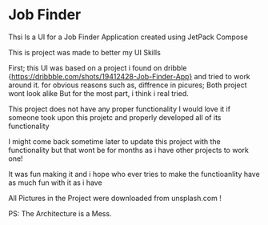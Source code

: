 # Job Finder

Thsi Is a UI for a Job Finder Application created using JetPack Compose

 This is project was made to better my UI Skills

 First; this UI was based on a project i found on dribble {https://dribbble.com/shots/19412428-Job-Finder-App}
 and tried to work around it.
 for obvious reasons such as, diffrence in picures; Both project wont look alike
 But for the most part, i think i real tried.

 This project does not have any proper functionality 
 I would love it if someone took upon this projetc 
 and properly developed all of its functionality

 I might come back sometime later to update this project with the functionality
 but that wont be for months as i have other projects to work one!

 It was fun making it and i hope who ever tries to make the functioanlity have as much fun with it as i have

 All Pictures in the Project were downloaded from unsplash.com !

 PS: The Architecture is a Mess.

